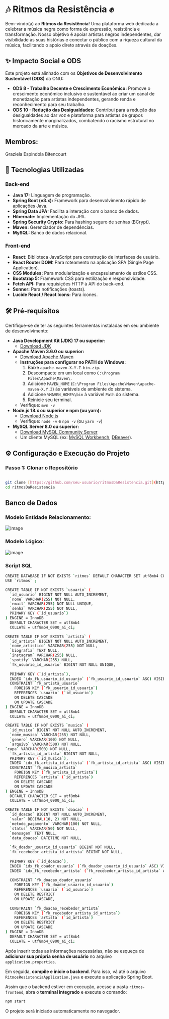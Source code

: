 # 🎶 Ritmos da Resistência ✊

Bem-vindo(a) ao **Ritmos da Resistência**! Uma plataforma web dedicada a celebrar a música negra como forma de expressão, resistência e transformação. Nosso objetivo é apoiar artistas negros independentes, dar visibilidade às suas histórias e conectar o público com a riqueza cultural da música, facilitando o apoio direto através de doações.

## ✨ Impacto Social e ODS

Este projeto está alinhado com os **Objetivos de Desenvolvimento Sustentável (ODS)** da ONU:

* **ODS 8 - Trabalho Decente e Crescimento Econômico:** Promove o crescimento econômico inclusivo e sustentável ao criar um canal de monetização para artistas independentes, gerando renda e reconhecimento para seu trabalho.
* **ODS 10 - Redução das Desigualdades:** Contribui para a redução das desigualdades ao dar voz e plataforma para artistas de grupos historicamente marginalizados, combatendo o racismo estrutural no mercado da arte e música.

## Membros:
Graziela Espindola Bitencourt

## 🚀 Tecnologias Utilizadas

### Back-end
* **Java 17:** Linguagem de programação.
* **Spring Boot (v3.x):** Framework para desenvolvimento rápido de aplicações Java.
* **Spring Data JPA:** Facilita a interação com o banco de dados.
* **Hibernate:** Implementação do JPA.
* **Spring Security Crypto:** Para hashing seguro de senhas (BCrypt).
* **Maven:** Gerenciador de dependências.
* **MySQL:** Banco de dados relacional.

### Front-end
* **React:** Biblioteca JavaScript para construção de interfaces de usuário.
* **React Router DOM:** Para roteamento na aplicação SPA (Single Page Application).
* **CSS Modules:** Para modularização e encapsulamento de estilos CSS.
* **Bootstrap 5:** Framework CSS para estilização e responsividade.
* **Fetch API:** Para requisições HTTP à API do back-end.
* **Sonner:** Para notificações (toasts).
* **Lucide React / React Icons:** Para ícones.

## 🛠️ Pré-requisitos

Certifique-se de ter as seguintes ferramentas instaladas em seu ambiente de desenvolvimento:

* **Java Development Kit (JDK) 17 ou superior:**
    * [Download JDK](https://www.oracle.com/java/technologies/downloads/)
* **Apache Maven 3.6.0 ou superior:**
    * [Download Apache Maven](https://maven.apache.org/download.cgi)
    * **Instruções para configurar no PATH do Windows:**
        1.  Baixe `apache-maven-X.Y.Z-bin.zip`.
        2.  Descompacte em um local como `C:\Program Files\Apache\Maven\`.
        3.  Adicione `MAVEN_HOME` (`C:\Program Files\Apache\Maven\apache-maven-X.Y.Z`) às variáveis de ambiente do sistema.
        4.  Adicione `%MAVEN_HOME%\bin` à variável `Path` do sistema.
        5.  Reinicie seu terminal.
    * Verifique: `mvn -v`
* **Node.js 18.x ou superior e npm (ou yarn):**
    * [Download Node.js](https://nodejs.org/en/download/)
    * Verifique: `node -v` e `npm -v` (ou `yarn -v`)
* **MySQL Server 8.0 ou superior:**
    * [Download MySQL Community Server](https://dev.mysql.com/downloads/mysql/)
    * Um cliente MySQL (ex: [MySQL Workbench](https://www.mysql.com/products/workbench/), [DBeaver](https://dbeaver.io/)).

## ⚙️ Configuração e Execução do Projeto

### **Passo 1: Clonar o Repositório**

```bash

git clone [https://github.com/seu-usuario/ritmosDaResistencia.git](https://github.com/seu-usuario/ritmosDaResistencia.git) # Substitua pelo link do seu repositório
cd ritmosDaResistencia
````
## Banco de Dados
### Modelo Entidade Relacionamento:
![image](https://github.com/user-attachments/assets/faec08b5-0c8b-43fe-8cbc-e91db33f0531)


### Modelo Lógico:
![image](https://github.com/user-attachments/assets/b732b419-7e1f-43cc-8b77-ec6d11949ab7)

### Script SQL
```bash
CREATE DATABASE IF NOT EXISTS `ritmos` DEFAULT CHARACTER SET utf8mb4 COLLATE utf8mb4_0900_ai_ci ;
USE `ritmos` ;

CREATE TABLE IF NOT EXISTS `usuario` (
  `id_usuario` BIGINT NOT NULL AUTO_INCREMENT,
  `nome` VARCHAR(255) NOT NULL,
  `email` VARCHAR(255) NOT NULL UNIQUE, 
  `senha` VARCHAR(255) NOT NULL, 
  PRIMARY KEY (`id_usuario`)
) ENGINE = InnoDB
  DEFAULT CHARACTER SET = utf8mb4
  COLLATE = utf8mb4_0900_ai_ci;

CREATE TABLE IF NOT EXISTS `artista` (
  `id_artista` BIGINT NOT NULL AUTO_INCREMENT, 
  `nome_artistico` VARCHAR(255) NOT NULL,
  `biografia` TEXT NULL, 
  `instagram` VARCHAR(255) NULL,
  `spotify` VARCHAR(255) NULL,
  `fk_usuario_id_usuario` BIGINT NOT NULL UNIQUE, 
  
  PRIMARY KEY (`id_artista`),
  INDEX `idx_fk_usuario_id_usuario` (`fk_usuario_id_usuario` ASC) VISIBLE,
  CONSTRAINT `fk_artista_usuario`
    FOREIGN KEY (`fk_usuario_id_usuario`)
    REFERENCES `usuario` (`id_usuario`)
    ON DELETE CASCADE   
    ON UPDATE CASCADE
) ENGINE = InnoDB
  DEFAULT CHARACTER SET = utf8mb4
  COLLATE = utf8mb4_0900_ai_ci;

CREATE TABLE IF NOT EXISTS `musica` (
  `id_musica` BIGINT NOT NULL AUTO_INCREMENT,
  `nome_musica` VARCHAR(255) NOT NULL,
  `genero` VARCHAR(100) NOT NULL,
  `arquivo` VARCHAR(500) NOT NULL, 
`capa` VARCHAR(500) NOT NULL,
  `fk_artista_id_artista` BIGINT NOT NULL, 
  PRIMARY KEY (`id_musica`),
  INDEX `idx_fk_artista_id_artista` (`fk_artista_id_artista` ASC) VISIBLE,
  CONSTRAINT `fk_musica_artista`
    FOREIGN KEY (`fk_artista_id_artista`)
    REFERENCES `artista` (`id_artista`)
    ON DELETE CASCADE   
    ON UPDATE CASCADE
) ENGINE = InnoDB
  DEFAULT CHARACTER SET = utf8mb4
  COLLATE = utf8mb4_0900_ai_ci;

CREATE TABLE IF NOT EXISTS `doacao` (
  `id_doacao` BIGINT NOT NULL AUTO_INCREMENT,
  `valor` DECIMAL(10, 2) NOT NULL,
  `metodo_pagamento` VARCHAR(100) NOT NULL,
  `status` VARCHAR(50) NOT NULL, 
  `mensagem` TEXT NULL, 
  `data_doacao` DATETIME NOT NULL, 
  
  `fk_doador_usuario_id_usuario` BIGINT NOT NULL, 
  `fk_recebedor_artista_id_artista` BIGINT NOT NULL, 
  
  PRIMARY KEY (`id_doacao`),
  INDEX `idx_fk_doador_usuario` (`fk_doador_usuario_id_usuario` ASC) VISIBLE,
  INDEX `idx_fk_recebedor_artista` (`fk_recebedor_artista_id_artista` ASC) VISIBLE,
  
  CONSTRAINT `fk_doacao_doador_usuario`
    FOREIGN KEY (`fk_doador_usuario_id_usuario`)
    REFERENCES `usuario` (`id_usuario`)
    ON DELETE RESTRICT 
    ON UPDATE CASCADE,
    
  CONSTRAINT `fk_doacao_recebedor_artista`
    FOREIGN KEY (`fk_recebedor_artista_id_artista`)
    REFERENCES `artista` (`id_artista`)
    ON DELETE RESTRICT 
    ON UPDATE CASCADE
) ENGINE = InnoDB
  DEFAULT CHARACTER SET = utf8mb4
  COLLATE = utf8mb4_0900_ai_ci;
```



Após inserir todas as informações necessárias, não se esqueça de **adicionar sua própria senha de usuário** no arquivo `application.properties`.

Em seguida, **compile e inicie o backend**. Para isso, vá até o arquivo `RitmosResistenciaApplication.java` e execute a aplicação Spring Boot.

Assim que o backend estiver em execução, acesse a pasta `ritmos-frontend`, abra o **terminal integrado** e execute o comando:

```bash
npm start
```

O projeto será iniciado automaticamente no navegador.





